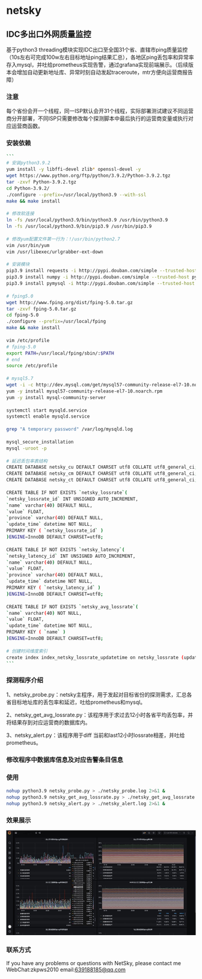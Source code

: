 # netsky
## IDC多出口外网质量监控

基于python3 threading模块实现IDC出口至全国31个省、直辖市ping质量监控（10s左右可完成100w左右目标地址ping结果汇总），各地区ping丢包率和异常率存入mysql，并吐给prometheus实现告警，通过grafana实现前端展示。（后续版本会增加自动更新地址库、异常时刻自动发起traceroute，mtr方便向运营商报告障）

### 注意
每个省份会开一个线程，同一ISP默认会开31个线程，实际部署测试建议不同运营商分开部署，不同ISP只需要修改每个探测脚本中最后执行的运营商变量或执行对应运营商函数。

### 安装依赖

~~~bash
```
# 安装python3.9.2
yum install -y libffi-devel zlib* openssl-devel -y
wget https://www.python.org/ftp/python/3.9.2/Python-3.9.2.tgz
tar -zxvf Python-3.9.2.tgz
cd Python-3.9.2/
./configure --prefix=/usr/local/python3.9 --with-ssl
make && make install

# 修改软连接
ln -fs /usr/local/python3.9/bin/python3.9 /usr/bin/python3.9
ln -fs /usr/local/python3.9/bin/pip3.9 /usr/bin/pip3.9
 
# 修改yum配置文件第一行为：!/usr/bin/python2.7
vim /usr/bin/yum
vim /usr/libexec/urlgrabber-ext-down

# 安装模块
pip3.9 install requests -i http://pypi.douban.com/simple --trusted-host pypi.douban.com
pip3.9 install numpy -i http://pypi.douban.com/simple --trusted-host pypi.douban.com
pip3.9 install pymysql -i http://pypi.douban.com/simple --trusted-host pypi.douban.com

# fping5.0
wget http://www.fping.org/dist/fping-5.0.tar.gz
tar -zxvf fping-5.0.tar.gz
cd fping-5.0
./configure --prefix=/usr/local/fping
make && make install
 
vim /etc/profile
# fping-5.0
export PATH=/usr/local/fping/sbin/:$PATH
# end
source /etc/profile

# mysql5.7
wget -i -c http://dev.mysql.com/get/mysql57-community-release-el7-10.noarch.rpm
yum -y install mysql57-community-release-el7-10.noarch.rpm
yum -y install mysql-community-server
 
systemctl start mysqld.service
systemctl enable mysqld.service
 
grep "A temporary password" /var/log/mysqld.log

mysql_secure_installation
mysql -uroot -p

# 延迟丢包率表结构
CREATE DATABASE netsky_cu DEFAULT CHARSET utf8 COLLATE utf8_general_ci;
CREATE DATABASE netsky_cm DEFAULT CHARSET utf8 COLLATE utf8_general_ci;
CREATE DATABASE netsky_ct DEFAULT CHARSET utf8 COLLATE utf8_general_ci;
 
CREATE TABLE IF NOT EXISTS `netsky_lossrate`(
`netsky_lossrate_id` INT UNSIGNED AUTO_INCREMENT,
`name` varchar(40) DEFAULT NULL,
`value` FLOAT,
`province` varchar(40) DEFAULT NULL,
`update_time` datetime NOT NULL,
PRIMARY KEY ( `netsky_lossrate_id` )
)ENGINE=InnoDB DEFAULT CHARSET=utf8;
 
CREATE TABLE IF NOT EXISTS `netsky_latency`(
`netsky_latency_id` INT UNSIGNED AUTO_INCREMENT,
`name` varchar(40) DEFAULT NULL,
`value` FLOAT,
`province` varchar(40) DEFAULT NULL,
`update_time` datetime NOT NULL,
PRIMARY KEY ( `netsky_latency_id` )
)ENGINE=InnoDB DEFAULT CHARSET=utf8;
 
CREATE TABLE IF NOT EXISTS `netsky_avg_lossrate`(
`name` varchar(40) NOT NULL,
`value` FLOAT,
`update_time` datetime NOT NULL,
PRIMARY KEY ( `name` )
)ENGINE=InnoDB DEFAULT CHARSET=utf8;
 
# 创建时间维度索引
create index index_netsky_lossrate_updatetime on netsky_lossrate (update_time);
```
~~~

### 探测程序介绍

1、netsky_probe.py：netsky主程序，用于发起对目标省份的探测需求，汇总各省目标地址库的丢包率和延迟，吐给prometheus和mysql。

2、netsky_get_avg_lossrate.py：该程序用于求过去12小时各省平均丢包率，并将结果存到对应运营商的数据库内。

3、netsky_alert.py：该程序用于diff 当前和last12小时lossrate相差，并吐给prometheus。

### 修改程序中数据库信息及对应告警条目信息

### 使用

```bash
nohup python3.9 netsky_probe.py > ./netsky_probe.log 2>&1 &
nohup python3.9 netsky_get_avg_lossrate.py > ./netsky_get_avg_lossrate.log 2>&1 &
nohup python3.9 netsky_alert.py > ./netsky_alert.log 2>&1 &
```

### 效果展示
![image](https://github.com/arnohub/netsky/blob/main/example.png)

### 联系方式
If you have any problems or questions with NetSky, please contact me WebChat:zkpws2010 email:639188185@qq.com

